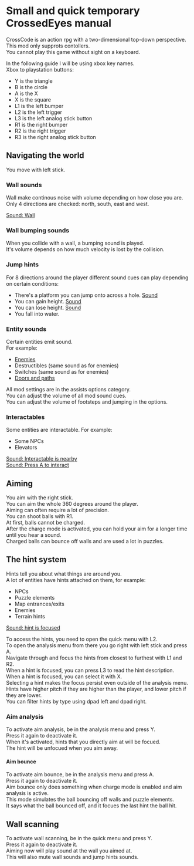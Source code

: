 <!-- markdownlint-disable MD013 MD024 -->
# Small and quick temporary CrossedEyes manual

CrossCode is an action rpg with a two-dimensional top-down perspective.  
This mod only supprots contollers.  
You cannot play this game without sight on a keyboard.  

In the following guide I will be using xbox key names.  
Xbox to playstation buttons:

- Y is the triangle
- B is the circle
- A is the X
- X is the square
- L1 is the left bumper
- L2 is the left trigger
- L3 is the left analog stick button
- R1 is the right bumper
- R2 is the right trigger
- R3 is the right analog stick button

## Navigating the world

You move with left stick.

### Wall sounds

Wall make continous noise with volume depending on how close you are.  
Only 4 directions are checked: north, south, east and west.  

[Sound: Wall](https://github.com/krypciak/test/raw/main/assets/media/sound/crossedeyes/wall.ogg)  

### Wall bumping sounds  

When you collide with a wall, a bumping sound is played.  
It's volume depends on how much velocity is lost by the collision.

### Jump hints  

For 8 directions around the player different sound cues can play depending on certain conditions:

- There's a platform you can jump onto across a hole. [Sound](https://github.com/krypciak/test/raw/main/assets/media/sound/crossedeyes/land.ogg)  
- You can gain height. [Sound](https://github.com/krypciak/test/raw/main/assets/media/sound/crossedeyes/higher.ogg)  
- You can lose height. [Sound](https://github.com/krypciak/test/raw/main/assets/media/sound/crossedeyes/lower.ogg)  
- You fall into water.

### Entity sounds  

Certain entities emit sound.  
For example:
  
- [Enemies](https://github.com/krypciak/test/raw/main/assets/media/sound/crossedeyes/entity.ogg)
- Destructibles (same sound as for enemies)
- Switches (same sound as for enemies)
- [Doors and paths](https://github.com/krypciak/test/raw/main/assets/media/sound/crossedeyes/tpr.ogg)  

All mod settings are in the assists options category.  
You can adjust the volume of all mod sound cues.  
You can adjust the volume of footsteps and jumping in the options.  

### Interactables

Some entities are interactable. For example:

- Some NPCs
- Elevators

[Sound: Interactable is nearby](https://github.com/krypciak/test/raw/main/assets/media/sound/crossedeyes/interactable.ogg)  
[Sound: Press A to interact](https://github.com/krypciak/test/raw/main/assets/media/sound/crossedeyes/interact.ogg)  

## Aiming

You aim with the right stick.  
You can aim the whole 360 degrees around the player.  
Aiming can often require a lot of precision.  
You can shoot balls with R1.  
At first, balls cannot be charged.  
After the charge mode is activated, you can hold your aim for a longer time until you hear a sound.  
Charged balls can bounce off walls and are used a lot in puzzles.  

## The hint system

Hints tell you about what things are around you.  
A lot of entities have hints attached on them, for example:

- NPCs
- Puzzle elements
- Map entrances/exits
- Enemies
- Terrain hints

[Sound: hint is focused](https://github.com/krypciak/test/raw/main/assets/media/sound/crossedeyes/hint.ogg)

To access the hints, you need to open the quick menu with L2.  
To open the analysis menu from there you go right with left stick and press A.  
Navigate through and focus the hints from closest to furthest with L1 and R2.  
When a hint is focused, you can press L3 to read the hint description.  
When a hint is focused, you can select it with X.  
Selecting a hint makes the focus persist even outside of the analysis menu.  
Hints have higher pitch if they are higher than the player, and lower pitch if they are lower.  
You can filter hints by type using dpad left and dpad right.  

### Aim analysis

To activate aim analysis, be in the analysis menu and press Y.  
Press it again to deactivate it.  
When it's activated, hints that you directly aim at will be focued.  
The hint will be unfocued when you aim away.  

#### Aim bounce

To activate aim bounce, be in the analysis menu and press A.  
Press it again to deactivate it.  
Aim bounce only does something when charge mode is enabled and aim analysis is active.  
This mode simulates the ball bouncing off walls and puzzle elements.  
It says what the ball bounced off, and it focues the last hint the ball hit.

## Wall scanning

To activate wall scanning, be in the quick menu and press Y.  
Press it again to deactivate it.  
Aiming now will play sound at the wall you aimed at.  
This will also mute wall sounds and jump hints sounds.  
